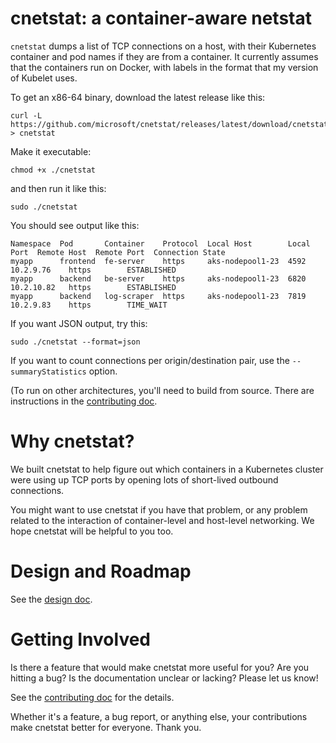 # cnetstat: a container-aware netstat
`cnetstat` dumps a list of TCP connections on a host, with their
Kubernetes container and pod names if they are from a container. It
currently assumes that the containers run on Docker, with labels in
the format that my version of Kubelet uses.

To get an x86-64 binary, download the latest release like this:
```
curl -L https://github.com/microsoft/cnetstat/releases/latest/download/cnetstat.x86_64 > cnetstat
```

Make it executable:
```
chmod +x ./cnetstat
```

and then run it like this:
```
sudo ./cnetstat
```

You should see output like this:
```
Namespace  Pod       Container    Protocol  Local Host        Local Port  Remote Host  Remote Port  Connection State
myapp      frontend  fe-server    https     aks-nodepool1-23  4592        10.2.9.76    https        ESTABLISHED
myapp      backend   be-server    https     aks-nodepool1-23  6820        10.2.10.82   https        ESTABLISHED
myapp      backend   log-scraper  https     aks-nodepool1-23  7819        10.2.9.83    https        TIME_WAIT
```

If you want JSON output, try this:
```
sudo ./cnetstat --format=json
```

If you want to count connections per origin/destination pair, use the
`--summaryStatistics` option.

(To run on other architectures, you'll need to build from
source. There are instructions in the [contributing
doc](https://github.com/microsoft/cnetstat/blob/main/Contributing.md).

# Why cnetstat?
We built cnetstat to help figure out which containers in a Kubernetes
cluster were using up TCP ports by opening lots of short-lived
outbound connections.

You might want to use cnetstat if you have that problem, or any
problem related to the interaction of container-level and host-level
networking. We hope cnetstat will be helpful to you too.

# Design and Roadmap

See the [design
doc](https://github.com/microsoft/cnetstat/blob/main/Design.md).

# Getting Involved
Is there a feature that would make cnetstat more useful for you? Are
you hitting a bug? Is the documentation unclear or lacking? Please let
us know!

See the [contributing
doc](https://github.com/microsoft/cnetstat/blob/main/Contributing.md)
for the details.

Whether it's a feature, a bug report, or anything else, your
contributions make cnetstat better for everyone. Thank you.
